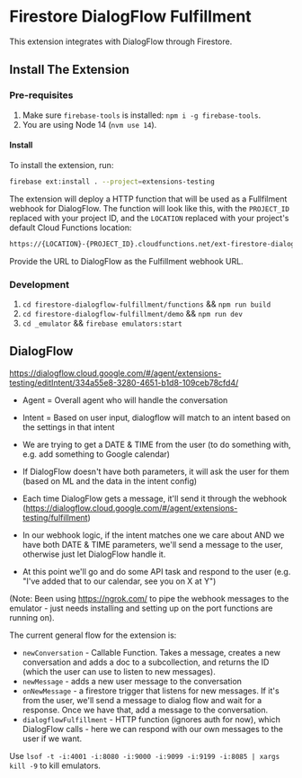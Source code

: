 # Firestore DialogFlow Fulfillment

This extension integrates with DialogFlow through Firestore.

## Install The Extension

### Pre-requisites

1. Make sure `firebase-tools` is installed: `npm i -g firebase-tools`.
2. You are using Node 14 (`nvm use 14`).

#### Install

To install the extension, run:

```bash
firebase ext:install . --project=extensions-testing
```

The extension will deploy a HTTP function that will be used as a Fullfilment webhook for DialogFlow. The function will look like this, with the `PROJECT_ID` replaced with your project ID, and the `LOCATION` replaced with your project's default Cloud Functions location:

```bash
https://{LOCATION}-{PROJECT_ID}.cloudfunctions.net/ext-firestore-dialogflow-fulfillment-dialogflowFulfillment
```

Provide the URL to DialogFlow as the Fulfillment webhook URL.

### Development

1. `cd firestore-dialogflow-fulfillment/functions` && `npm run build`
2. `cd firestore-dialogflow-fulfillment/demo` && `npm run dev`
3. `cd _emulator` && `firebase emulators:start`

## DialogFlow

https://dialogflow.cloud.google.com/#/agent/extensions-testing/editIntent/334a55e8-3280-4651-b1d8-109ceb78cfd4/

- Agent = Overall agent who will handle the conversation
- Intent = Based on user input, dialogflow will match to an intent based on the settings in that intent
 - We are trying to get a DATE & TIME from the user (to do something with, e.g. add something to Google calendar)
 - If DialogFlow doesn't have both parameters, it will ask the user for them (based on ML and the data in the intent config)

- Each time DialogFlow gets a message, it'll send it through the webhook (https://dialogflow.cloud.google.com/#/agent/extensions-testing/fulfillment)
 - In our webhook logic, if the intent matches one we care about AND we have both DATE & TIME parameters, we'll send a message to the user, otherwise just let DialogFlow handle it.
 - At this point we'll go and do some API task and respond to the user (e.g. "I've added that to our calendar, see you on X at Y")

(Note: Been using https://ngrok.com/ to pipe the webhook messages to the emulator - just needs installing and setting up on the port functions are running on).

The current general flow for the extension is:

- `newConversation` - Callable Function. Takes a message, creates a new conversation and adds a doc to a subcollection, and returns the ID (which the user can use to listen to new messages).
- `newMessage` - adds a new user message to the conversation 
- `onNewMessage` - a firestore trigger that listens for new messages. If it's from the user, we'll send a message to dialog flow and wait for a response. Once we have that, add a message to the conversation.
- `dialogflowFulfillment` - HTTP function (ignores auth for now), which DialogFlow calls - here we can respond with our own messages to the user if we want.

Use `lsof -t -i:4001 -i:8080 -i:9000 -i:9099 -i:9199 -i:8085 | xargs kill -9` to kill emulators.
